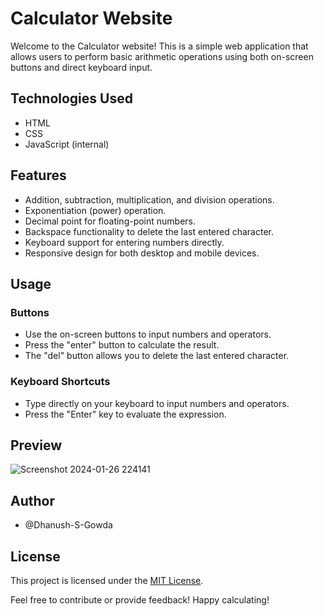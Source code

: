 # Calculator Website

Welcome to the Calculator website! This is a simple web application that allows users to perform basic arithmetic operations using both on-screen buttons and direct keyboard input.

## Technologies Used

- HTML
- CSS
- JavaScript (internal)

## Features

- Addition, subtraction, multiplication, and division operations.
- Exponentiation (power) operation.
- Decimal point for floating-point numbers.
- Backspace functionality to delete the last entered character.
- Keyboard support for entering numbers directly.
- Responsive design for both desktop and mobile devices.

## Usage

### Buttons

- Use the on-screen buttons to input numbers and operators.
- Press the "enter" button to calculate the result.
- The "del" button allows you to delete the last entered character.

### Keyboard Shortcuts

- Type directly on your keyboard to input numbers and operators.
- Press the "Enter" key to evaluate the expression.

## Preview

![Screenshot 2024-01-26 224141](https://github.com/Dhanush-S-Gowda/calculator-html-css-javascript/assets/141866615/aac936d0-4cd8-4b20-90e0-2e62c265c659)


## Author

- @Dhanush-S-Gowda

## License

This project is licensed under the [MIT License](LICENSE).


Feel free to contribute or provide feedback! Happy calculating!
